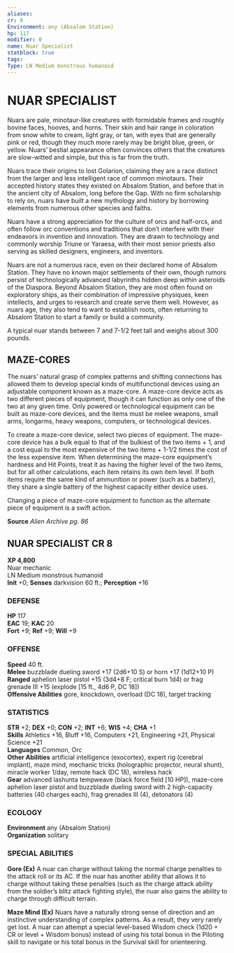 ```yaml
---
aliases: 
cr: 8
Environment: any (Absalom Station)  
hp: 117
modifier: 0
name: Nuar Specialist
statblock: true
tags: 
Type: LN Medium monstrous humanoid  
---
```

# NUAR SPECIALIST
Nuars are pale, minotaur-like creatures with formidable frames and roughly bovine faces, hooves, and horns. Their skin and hair range in coloration from snow white to cream, light gray, or tan, with eyes that are generally pink or red, though they much more rarely may be bright blue, green, or yellow. Nuars’ bestial appearance often convinces others that the creatures are slow-witted and simple, but this is far from the truth.

Nuars trace their origins to lost Golarion, claiming they are a race distinct from the larger and less intelligent race of common minotaurs. Their accepted history states they existed on Absalom Station, and before that in the ancient city of Absalom, long before the Gap. With no firm scholarship to rely on, nuars have built a new mythology and history by borrowing elements from numerous other species and faiths.

Nuars have a strong appreciation for the culture of orcs and half-orcs, and often follow orc conventions and traditions that don’t interfere with their endeavors in invention and innovation. They are drawn to technology and commonly worship Triune or Yaraesa, with their most senior priests also serving as skilled designers, engineers, and inventors.

Nuars are not a numerous race, even on their declared home of Absalom Station. They have no known major settlements of their own, though rumors persist of technologically advanced labyrinths hidden deep within asteroids of the Diaspora. Beyond Absalom Station, they are most often found on exploratory ships, as their combination of impressive physiques, keen intellects, and urges to research and create serve them well. However, as nuars age, they also tend to want to establish roots, often returning to Absalom Station to start a family or build a community.

A typical nuar stands between 7 and 7-1/2 feet tall and weighs about 300 pounds.

## MAZE-CORES

The nuars’ natural grasp of complex patterns and shifting connections has allowed them to develop special kinds of multifunctional devices using an adjustable component known as a maze-core. A maze-core device acts as two different pieces of equipment, though it can function as only one of the two at any given time. Only powered or technological equipment can be built as maze-core devices, and the items must be melee weapons, small arms, longarms, heavy weapons, computers, or technological devices.

To create a maze-core device, select two pieces of equipment. The maze-core device has a bulk equal to that of the bulkiest of the two items + 1, and a cost equal to the most expensive of the two items + 1-1/2 times the cost of the less expensive item. When determining the maze-core equipment’s hardness and Hit Points, treat it as having the higher level of the two items, but for all other calculations, each item retains its own item level. If both items require the same kind of ammunition or power (such as a battery), they share a single battery of the highest capacity either device uses.

Changing a piece of maze-core equipment to function as the alternate piece of equipment is a swift action.


**Source** _Alien Archive pg. 86_

## NUAR SPECIALIST CR 8

**XP 4,800**  
Nuar mechanic  
LN Medium monstrous humanoid  
**Init** +0; **Senses** darkvision 60 ft.; **Perception** +16  

### DEFENSE

**HP** 117  
**EAC** 19; **KAC** 20  
**Fort** +9; **Ref** +9; **Will** +9  

### OFFENSE

**Speed** 40 ft.  
**Melee** buzzblade dueling sword +17 (2d6+10 S) or horn +17 (1d12+10 P)  
**Ranged** aphelion laser pistol +15 (3d4+8 F; critical burn 1d4) or frag grenade III +15 (explode \[15 ft., 4d6 P, DC 18\])  
**Offensive Abilities** gore, knockdown, overload (DC 18), target tracking

### STATISTICS

**STR** +2; **DEX** +0; **CON** +2; **INT** +6; **WIS** +4; **CHA** +1  
**Skills** Athletics +16, Bluff +16, Computers +21, Engineering +21, Physical Science +21  
**Languages** Common, Orc  
**Other Abilities** artificial intelligence (exocortex), expert rig (cerebral implant), maze mind, mechanic tricks (holographic projector, neural shunt), miracle worker 1/day, remote hack (DC 18), wireless hack  
**Gear** advanced lashunta tempweave (black force field \[10 HP\]), maze-core aphelion laser pistol and buzzblade dueling sword with 2 high-capacity batteries (40 charges each), frag grenades III (4), detonators (4)

### ECOLOGY

**Environment** any (Absalom Station)  
**Organization** solitary

### SPECIAL ABILITIES

**Gore (Ex)** A nuar can charge without taking the normal charge penalties to the attack roll or its AC. If the nuar has another ability that allows it to charge without taking these penalties (such as the charge attack ability from the soldier’s blitz attack fighting style), the nuar also gains the ability to charge through difficult terrain.

**Maze Mind (Ex)** Nuars have a naturally strong sense of direction and an instinctive understanding of complex patterns. As a result, they very rarely get lost. A nuar can attempt a special level-based Wisdom check (1d20 + CR or level + Wisdom bonus) instead of using his total bonus in the Piloting skill to navigate or his total bonus in the Survival skill for orienteering.
